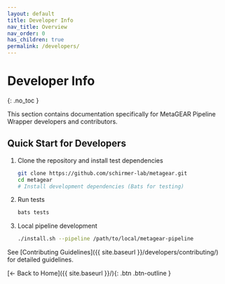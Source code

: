 ```yaml
---
layout: default
title: Developer Info
nav_title: Overview
nav_order: 0
has_children: true
permalink: /developers/
---
```


# Developer Info
{: .no_toc }

This section contains documentation specifically for MetaGEAR Pipeline Wrapper developers and contributors.

## Quick Start for Developers

1. Clone the repository and install test dependencies
   ```bash
   git clone https://github.com/schirmer-lab/metagear.git
   cd metagear
   # Install development dependencies (Bats for testing)
   ```
2. Run tests
   ```bash
   bats tests
   ```
3. Local pipeline development
   ```bash
   ./install.sh --pipeline /path/to/local/metagear-pipeline
   ```

See [Contributing Guidelines]({{ site.baseurl }}/developers/contributing/) for detailed guidelines.


[← Back to Home]({{ site.baseurl }}/){: .btn .btn-outline }
